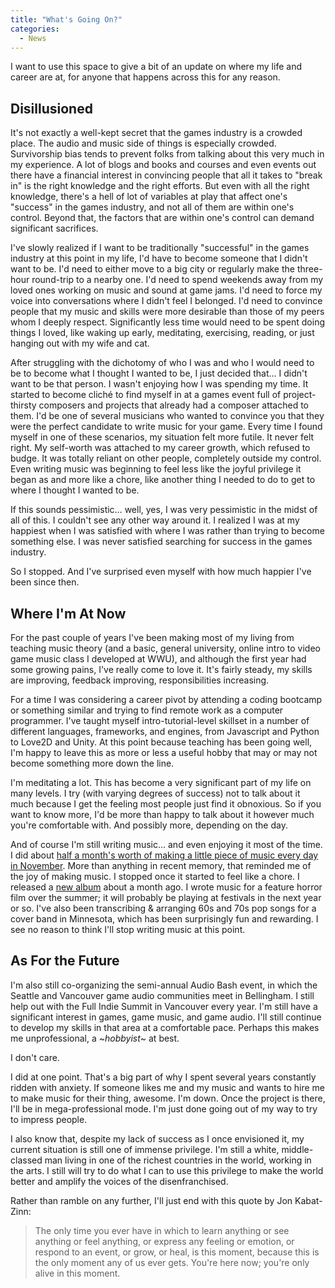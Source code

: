 ```yaml
---
title: "What's Going On?"
categories:
  - News
---
```


I want to use this space to give a bit of an update on where my life and career are at, for anyone that happens across this for any reason. <!--more-->

## Disillusioned

It's not exactly a well-kept secret that the games industry is a crowded place. The audio and music side of things is especially crowded. Survivorship bias tends to prevent folks from talking about this very much in my experience. A lot of blogs and books and courses and even events out there have a financial interest in convincing people that all it takes to "break in" is the right knowledge and the right efforts. But even with all the right knowledge, there's a hell of lot of variables at play that affect one's "success" in the games industry, and not all of them are within one's control. Beyond that, the factors that are within one's control can demand significant sacrifices.

I've slowly realized if I want to be traditionally "successful" in the games industry at this point in my life, I'd have to become someone that I didn't want to be. I'd need to either move to a big city or regularly make the three-hour round-trip to a nearby one. I'd need to spend weekends away from my loved ones working on music and sound at game jams. I'd need to force my voice into conversations where I didn't feel I belonged. I'd need to convince people that my music and skills were more desirable than those of my peers whom I deeply respect. Significantly less time would need to be spent doing things I loved, like waking up early, meditating, exercising, reading, or just hanging out with my wife and cat.

After struggling with the dichotomy of who I was and who I would need to be to become what I thought I wanted to be, I just decided that… I didn't want to be that person. I wasn't enjoying how I was spending my time. It started to become cliché to find myself in at a games event full of project-thirsty composers and projects that already had a composer attached to them. I'd be one of several musicians who wanted to convince you that they were the perfect candidate to write music for your game. Every time I found myself in one of these scenarios, my situation felt more futile. It never felt right. My self-worth was attached to my career growth, which refused to budge. It was totally reliant on other people, completely outside my control. Even writing music was beginning to feel less like the joyful privilege it began as and more like a chore, like another thing I needed to do to get to where I thought I wanted to be.

If this sounds pessimistic… well, yes, I was very pessimistic in the midst of all of this. I couldn't see any other way around it. I realized I was at my happiest when I was satisfied with where I was rather than trying to become something else. I was never satisfied searching for success in the games industry.

So I stopped. And I've surprised even myself with how much happier I've been since then.

## Where I'm At Now

For the past couple of years I've been making most of my living from teaching music theory (and a basic, general university, online intro to video game music class I developed at WWU), and although the first year had some growing pains, I've really come to love it. It's fairly steady, my skills are improving, feedback improving, responsibilities increasing.

For a time I was considering a career pivot by attending a coding bootcamp or something similar and trying to find remote work as a computer programmer. I've taught myself intro-tutorial-level skillset in a number of different languages, frameworks, and engines, from Javascript and Python to Love2D and Unity. At this point because teaching has been going well, I'm happy to leave this as more or less a useful hobby that may or may not become something more down the line.

I'm meditating a lot. This has become a very significant part of my life on many levels. I try (with varying degrees of success) not to talk about it much because I get the feeling most people just find it obnoxious. So if you want to know more, I'd be more than happy to talk about it however much you're comfortable with. And possibly more, depending on the day.

And of course I'm still writing music… and even enjoying it most of the time. I did about [half a month's worth of making a little piece of music every day in November][1]. More than anything in recent memory, that reminded me of the joy of making music. I stopped once it started to feel like a chore. I released a [new album][2] about a month ago. I wrote music for a feature horror film over the summer; it will probably be playing at festivals in the next year or so. I've also been transcribing & arranging 60s and 70s pop songs for a cover band in Minnesota, which has been surprisingly fun and rewarding. I see no reason to think I'll stop writing music at this point.

## As For the Future

I'm also still co-organizing the semi-annual Audio Bash event, in which the Seattle and Vancouver game audio communities meet in Bellingham. I still help out with the Full Indie Summit in Vancouver every year. I'm still have a significant interest in games, game music, and game audio. I'll still continue to develop my skills in that area at a comfortable pace. Perhaps this makes me unprofessional, a ~_hobbyist_~ at best.

I don't care.

I did at one point. That's a big part of why I spent several years constantly ridden with anxiety. If someone likes me and my music and wants to hire me to make music for their thing, awesome. I'm down. Once the project is there, I'll be in mega-professional mode. I'm just done going out of my way to try to impress people.

I also know that, despite my lack of success as I once envisioned it, my current situation is still one of immense privilege. I'm still a white, middle-classed man living in one of the richest countries in the world, working in the arts. I still will try to do what I can to use this privilege to make the world better and amplify the voices of the disenfranchised.

Rather than ramble on any further, I'll just end with this quote by Jon Kabat-Zinn:

> The only time you ever have in which to learn anything or see anything or feel anything, or express any feeling or emotion, or respond to an event, or grow, or heal, is this moment, because this is the only moment any of us ever gets. You're here now; you're only alive in this moment.

[1]: https://twitter.com/JonBash/status/1059942909020196864
[2]: https://twitter.com/JonBash/status/1062521937107181569
